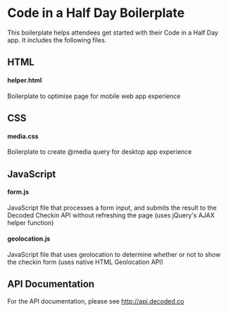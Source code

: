 Code in a Half Day Boilerplate
=========================

This boilerplate helps attendees get started with their Code in a Half Day app. It includes the following files.

## HTML

#### helper.html

Boilerplate to optimise page for mobile web app experience

## CSS

#### media.css

Boilerplate to create @media query for desktop app experience

## JavaScript

#### form.js

JavaScript file that processes a form input, and submits the result to the Decoded Checkin API without refreshing the page (uses jQuery's AJAX helper function)

#### geolocation.js

JavaScript file that uses geolocation to determine whether or not to show the checkin form (uses native HTML Geolocation API)

## API Documentation

For the API documentation, please see http://api.decoded.co

